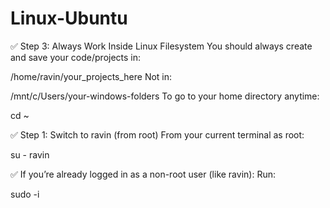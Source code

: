 # Linux-Ubuntu

✅ Step 3: Always Work Inside Linux Filesystem
You should always create and save your code/projects in:


/home/ravin/your_projects_here
Not in:


/mnt/c/Users/your-windows-folders
To go to your home directory anytime:


cd ~


✅ Step 1: Switch to ravin (from root)
From your current terminal as root:

su - ravin

✅ If you’re already logged in as a non-root user (like ravin):
Run:

sudo -i


